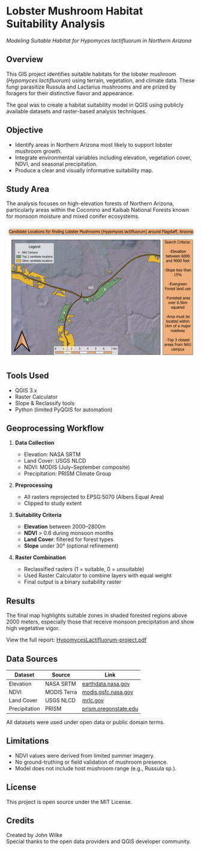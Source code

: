 # Lobster Mushroom Habitat Suitability Analysis  
*Modeling Suitable Habitat for Hypomyces lactifluorum in Northern Arizona*

## Overview
This GIS project identifies suitable habitats for the lobster mushroom (*Hypomyces lactifluorum*) using terrain, vegetation, and climate data. These fungi parasitize Russula and Lactarius mushrooms and are prized by foragers for their distinctive flavor and appearance.

The goal was to create a habitat suitability model in QGIS using publicly available datasets and raster-based analysis techniques.

## Objective
- Identify areas in Northern Arizona most likely to support lobster mushroom growth.
- Integrate environmental variables including elevation, vegetation cover, NDVI, and seasonal precipitation.
- Produce a clear and visually informative suitability map.

## Study Area
The analysis focuses on high-elevation forests of Northern Arizona, particularly areas within the Coconino and Kaibab National Forests known for monsoon moisture and mixed conifer ecosystems.

![Map Preview](HypomycesLactifluorum-project.png)

## Tools Used
- QGIS 3.x
- Raster Calculator
- Slope & Reclassify tools
- Python (limited PyQGIS for automation)

## Geoprocessing Workflow

1. **Data Collection**
   - Elevation: NASA SRTM
   - Land Cover: USGS NLCD
   - NDVI: MODIS (July–September composite)
   - Precipitation: PRISM Climate Group

2. **Preprocessing**
   - All rasters reprojected to EPSG:5070 (Albers Equal Area)
   - Clipped to study extent

3. **Suitability Criteria**
   - **Elevation** between 2000–2800m  
   - **NDVI** > 0.6 during monsoon months  
   - **Land Cover**: filtered for forest types  
   - **Slope** under 30° (optional refinement)

4. **Raster Combination**
   - Reclassified rasters (1 = suitable, 0 = unsuitable)
   - Used Raster Calculator to combine layers with equal weight
   - Final output is a binary suitability raster

## Results
The final map highlights suitable zones in shaded forested regions above 2000 meters, especially those that receive monsoon precipitation and show high vegetative vigor.

View the full report: [HypomycesLactifluorum-project.pdf](HypomycesLactifluorum-project.pdf)

## Data Sources

| Dataset | Source | Link |
|--------|--------|------|
| Elevation | NASA SRTM | [earthdata.nasa.gov](https://earthdata.nasa.gov/) |
| NDVI | MODIS Terra | [modis.gsfc.nasa.gov](https://modis.gsfc.nasa.gov/) |
| Land Cover | USGS NLCD | [mrlc.gov](https://www.mrlc.gov/) |
| Precipitation | PRISM | [prism.oregonstate.edu](https://prism.oregonstate.edu/) |

All datasets were used under open data or public domain terms.

## Limitations
- NDVI values were derived from limited summer imagery.
- No ground-truthing or field validation of mushroom presence.
- Model does not include host mushroom range (e.g., Russula sp.).

## License
This project is open source under the MIT License.

## Credits
Created by John Wilke  
Special thanks to the open data providers and QGIS developer community.
